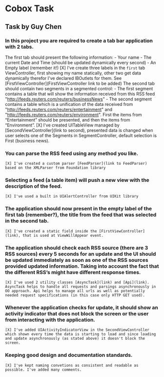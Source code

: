 # Cobox Task

## Task by Guy Chen

### In this project you are required to create a tab bar application with 2 tabs.
The first tab should present the following information:
    - Your name
    - The current Date and Time (should be updated dynamically every second)
    - An Empty label (remember it!)
    [X] I've create three labels in the `first` tab ViewController, first showing my name statically, other two get data dynamically therefor I've declared IBOutlets for them. See [FirstViewController](FirstViewController link to be added)
The second tab should contain two segments in a segmented control:
    - The first segment contains a table that will show the information received from this RSS feed "http://feeds.reuters.com/reuters/businessNews"
    - The second segment contains a table which is a unification of the data received from "http://feeds.reuters.com/reuters/entertainment" and "http://feeds.reuters.com/reuters/environment". First the items from “Entertainment” should be presented, and then the items from “Environment”.
    [X] I've created UITableView managed by [SecondViewController](link to second), presented data is changed when user selects one of the Segments in SegmentController, default selection is First (business news).

### You can parse the RSS feed using any method you like.
    [X] I've created a custom parser [FeedParser](link to FeedParser) based on the XMLParser from Foundation library 
### Selecting a feed (a table item) will push a new view with the description of the feed.
    [X] I've used a built in UIAlertController from UIKit library
### The application should now present in the empty label of the first tab (remember?), the title from the feed that was selected in the second tab.
    [X] I've created a static field inside the [FirstViewController](link), that is used at ViewWillAppear event.
### The application should check each RSS source (there are 3 RSS sources) every 5 seconds for an update and the UI should be updated immediately as soon as one of the RSS sources provided updated information. Taking into account the fact that the different RSS’s might have different response times.
    [X] I've used 2 utility classes [AsyncTask](link) and [Api](link). AsyncTask helps to handle all requests and parsings asynchronously in OO approach. Api helps to manage all urls as well as potentially needed request specifications (in this case only HTTP GET used). 
### Whenever the application checks for update, it should show an activity indicator that does not block the screen or the user from interacting with the application.
    [X] I've added UIActivityIndicatorView in the SecondViewController which shown every time the data is starting to load and since loading and update asynchronously (as stated above) it doesn't block the screen.
### Keeping good design and documentation standards.
    [X] I've kept naming convetions as consistent and readable as possible. I've added many comments.   
